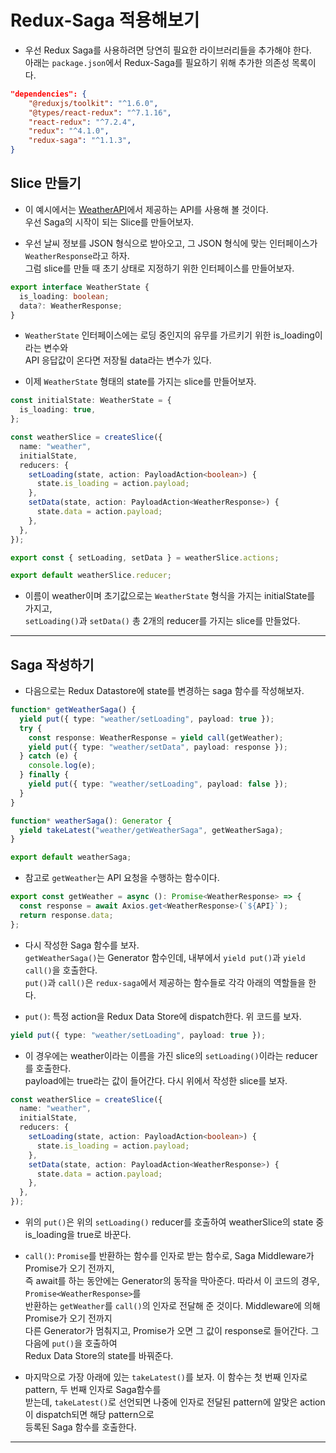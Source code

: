 # Redux-Saga 적용해보기

- 우선 Redux Saga를 사용하려면 당연히 필요한 라이브러리들을 추가해야 한다.  
  아래는 `package.json`에서 Redux-Saga를 필요하기 위해 추가한 의존성 목록이다.

```json
"dependencies": {
    "@reduxjs/toolkit": "^1.6.0",
    "@types/react-redux": "^7.1.16",
    "react-redux": "^7.2.4",
    "redux": "^4.1.0",
    "redux-saga": "^1.1.3",
}
```

<h2>Slice 만들기</h2>

- 이 예시에서는 <a href="https://weatherapi.com">WeatherAPI</a>에서 제공하는 API를 사용해 볼 것이다.  
  우선 Saga의 시작이 되는 Slice를 만들어보자.

- 우선 날씨 정보를 JSON 형식으로 받아오고, 그 JSON 형식에 맞는 인터페이스가 `WeatherResponse`라고 하자.  
  그럼 slice를 만들 때 초기 상태로 지정하기 위한 인터페이스를 만들어보자.

```ts
export interface WeatherState {
  is_loading: boolean;
  data?: WeatherResponse;
}
```

- `WeatherState` 인터페이스에는 로딩 중인지의 유무를 가르키기 위한 is_loading이라는 변수와  
  API 응답값이 온다면 저장될 data라는 변수가 있다.

- 이제 `WeatherState` 형태의 state를 가지는 slice를 만들어보자.

```ts
const initialState: WeatherState = {
  is_loading: true,
};

const weatherSlice = createSlice({
  name: "weather",
  initialState,
  reducers: {
    setLoading(state, action: PayloadAction<boolean>) {
      state.is_loading = action.payload;
    },
    setData(state, action: PayloadAction<WeatherResponse>) {
      state.data = action.payload;
    },
  },
});

export const { setLoading, setData } = weatherSlice.actions;

export default weatherSlice.reducer;
```

- 이름이 weather이며 초기값으로는 `WeatherState` 형식을 가지는 initialState를 가지고,  
  `setLoading()`과 `setData()` 총 2개의 reducer를 가지는 slice를 만들었다.

<hr/>

<h2>Saga 작성하기</h2>

- 다음으로는 Redux Datastore에 state를 변경하는 saga 함수를 작성해보자.

```ts
function* getWeatherSaga() {
  yield put({ type: "weather/setLoading", payload: true });
  try {
    const response: WeatherResponse = yield call(getWeather);
    yield put({ type: "weather/setData", payload: response });
  } catch (e) {
    console.log(e);
  } finally {
    yield put({ type: "weather/setLoading", payload: false });
  }
}

function* weatherSaga(): Generator {
  yield takeLatest("weather/getWeatherSaga", getWeatherSaga);
}

export default weatherSaga;
```

- 참고로 `getWeather`는 API 요청을 수행하는 함수이다.

```ts
export const getWeather = async (): Promise<WeatherResponse> => {
  const response = await Axios.get<WeatherResponse>(`${API}`);
  return response.data;
};
```

- 다시 작성한 Saga 함수를 보자.  
  `getWeatherSaga()`는 Generator 함수인데, 내부에서 `yield put()`과 `yield call()`을 호출한다.  
  `put()`과 `call()`은 `redux-saga`에서 제공하는 함수들로 각각 아래의 역할들을 한다.

* `put()`: 특정 action을 Redux Data Store에 dispatch한다. 위 코드를 보자.

```ts
yield put({ type: "weather/setLoading", payload: true });
```

- 이 경우에는 weather이라는 이름을 가진 slice의 `setLoading()`이라는 reducer를 호출한다.  
  payload에는 true라는 값이 들어간다. 다시 위에서 작성한 slice를 보자.

```ts
const weatherSlice = createSlice({
  name: "weather",
  initialState,
  reducers: {
    setLoading(state, action: PayloadAction<boolean>) {
      state.is_loading = action.payload;
    },
    setData(state, action: PayloadAction<WeatherResponse>) {
      state.data = action.payload;
    },
  },
});
```

- 위의 `put()`은 위의 `setLoading()` reducer를 호출하여 weatherSlice의 state 중  
  is_loading을 true로 바꾼다.

- `call()`: `Promise`를 반환하는 함수를 인자로 받는 함수로, Saga Middleware가 Promise가 오기 전까지,  
  즉 await를 하는 동안에는 Generator의 동작을 막아준다. 따라서 이 코드의 경우, `Promise<WeatherResponse>`를  
  반환하는 `getWeather`를 `call()`의 인자로 전달해 준 것이다. Middleware에 의해 Promise가 오기 전까지  
  다른 Generator가 멈춰지고, Promise가 오면 그 값이 response로 들어간다. 그 다음에 `put()`을 호출하여  
  Redux Data Store의 state를 바꿔준다.

- 마지막으로 가장 아래에 있는 `takeLatest()`를 보자. 이 함수는 첫 번째 인자로 pattern, 두 번째 인자로 Saga함수를  
 받는데, `takeLatest()`로 선언되면 나중에 인자로 전달된 pattern에 알맞은 action이 dispatch되면 해당 pattern으로  
 등록된 Saga 함수를 호출한다.
<hr/>

